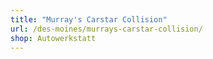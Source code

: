 ```yaml
---
title: "Murray's Carstar Collision"
url: /des-moines/murrays-carstar-collision/
shop: Autowerkstatt
---
```

